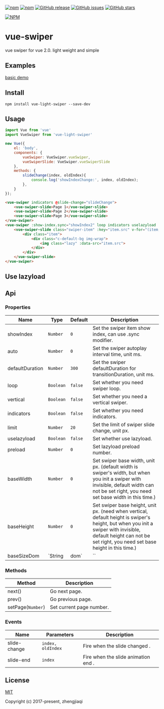 [![npm](https://img.shields.io/npm/l/vue-light-swiper.svg?maxAge=2592000)](https://raw.githubusercontent.com/zhengjiaqi/vue-light-swiper/master/LICENSE)
[![npm](https://img.shields.io/npm/v/vue-light-swiper.svg?maxAge=2592000)](https://www.npmjs.com/package/vue-light-swiper2)
[![GitHub release](https://img.shields.io/github/release/zhengjiaqi/vue-light-swiper.svg?maxAge=2592000)](https://github.com/zhengjiaqi/vue-light-swiper/releases)
[![GitHub issues](https://img.shields.io/github/issues/zhengjiaqi/vue-light-swiper.svg?maxAge=2592000)](https://github.com/zhengjiaqi/vue-light-swiper/issues)
[![GitHub stars](https://img.shields.io/github/stars/zhengjiaqi/vue-light-swiper.svg?style=social&label=Star&maxAge=2592000)](https://github.com/zhengjiaqi/vue-light-swiper)

[![NPM](https://nodei.co/npm/vue-light-swiper.png?downloads=true&downloadRank=true)](https://nodei.co/npm/vue-light-swiper/)

# vue-swiper
vue swiper for vue 2.0. light weight and simple

## Examples
[basic demo](http://zhengjiaqi.github.io/vue-light-swiper/demo)

## Install
```
npm install vue-light-swiper --save-dev
```

## Usage

```js
import Vue from 'vue'
import VueSwiper from 'vue-light-swiper'

new Vue({
    el: 'body',
    components: {
        vueSwiper: VueSwiper.vueSwiper,
        vueSwiperSlide: VueSwiper.vueSwiperSlide
    },
    methods: {
        slideChange(index, oldIndex){
            console.log('showIndexChange:', index, oldIndex);
        },
    }
});
```

```html
<vue-swiper indicators @slide-change="slideChange">
    <vue-swiper-slide>Page 1</vue-swiper-slide>
    <vue-swiper-slide>Page 2</vue-swiper-slide>
    <vue-swiper-slide>Page 3</vue-swiper-slide>
</vue-swiper>
<vue-swiper :show-index.sync="showIndex2" loop indicators uselazyload :preload="1" :auto="5000" class="swiper_img" @slide-change="slideChange">
    <vue-swiper-slide class="swiper-item" :key="item.src" v-for="(item, index) in bannerList">
        <div class="item">
            <div class="c-default-bg img-wrap">
                <img class="lazy" :data-src="item.src">
            </div>
        </div>
    </vue-swiper-slide>
</vue-swiper>
```

## Use lazyload


## Api
### Properties
| Name                 | Type      | Default      | Description                                                        |
|----------------------|-----------|--------------|--------------------------------------------------------------------|
| showIndex            | `Number`  | `0`          | Set the swiper item show index, can use .sync modifier.            |
| auto                 | `Number`  | `0`          | Set the swiper autoplay interval time, unit ms.                    |
| defaultDuration      | `Number`  | `300`        | Set the swiper defaultDuration for transitionDuration, unit ms.             |
| loop                 | `Boolean` | `false`      | Set whether you need swiper loop.                                  |
| vertical             | `Boolean` | `false`      | Set whether you need a vertical swiper.                            |
| indicators           | `Boolean` | `false`      | Set whether you need indicators.                                   |
| limit                | `Number`  | `20`         | Set the limit of swiper slide change, unit px.                     |
| uselazyload          | `Boolean` | `false`      | Set whether use lazyload.                                          |
| preload              | `Number`  | `0`          | Set lazyload preload number.                                       |
| baseWidth            | `Number`  | `0`          | Set swiper base width, unit px. (default width is swiper's width, but when you init a swiper with invisible, default width can not be set right, you need set base width in this time.) |
| baseHeight           | `Number`  | `0`          | Set swiper base height, unit px. (need when vertical, default height is swiper's height, but when you init a swiper with invisible, default height can not be set right, you need set base height in this time.) |
| baseSizeDom          | `String | dom`  | ``     | Set swiper base width and height with a dom or a selector.(priority is lower than baseWidth and baseHeight)          |

### Methods
| Method            | Description              |
|-------------------|--------------------------|
| next()            | Go next page.            |
| prev()            | Go previous page.        |
| setPage(`Number`) | Set current page number. |

### Events
| Name                            | Parameters | Description                                                                                                                                                  |
|--------------------|------------|--------------------------------------------------------------------------------------------------------------------------------------------------------------|
| slide-change       | `index, oldIndex`     | Fire when the slide changed .                                                                                        |
| slide-end          | `index`               | Fire when the slide animation end .                                                                                             |

## License

[MIT](http://opensource.org/licenses/MIT)

Copyright (c) 2017-present, zhengjiaqi